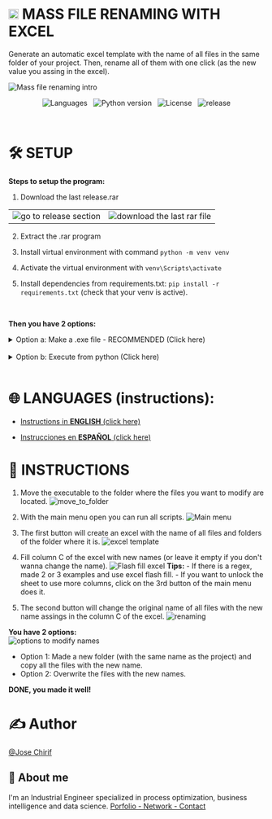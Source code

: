 <h1> <img src="https://raw.githubusercontent.com/JoseChirif/Mass-file-renaming-with-excel/refs/heads/main/assets/icon.png" width="20" height="20" />  MASS FILE RENAMING WITH EXCEL </h1>


Generate an automatic excel template with the name of all files in the same folder of your project. Then, rename all of them with one click (as the new value you assing in the excel).

![Mass file renaming intro](https://github.com/user-attachments/assets/a83851ec-b4ee-43c1-a433-60317cde5f2f)

  <!--- Badges /> --->
<p align="center">
  <img src="https://img.shields.io/github/languages/top/JOSECHIRIF/Mass-file-renaming" alt="Languages" />
  &nbsp;
  <img src="https://img.shields.io/badge/python-3.11.5-blue" alt="Python version" />
  &nbsp;
  <img src="https://img.shields.io/github/license/JoseChirif/Mass-file-renaming-with-excel" alt="License" />
  &nbsp;
  <img src="https://img.shields.io/github/release/JoseChirif/Mass-file-renaming-with-excel" alt="release" />
</p>

<br>


# 🛠️ SETUP
**Steps to setup the program:**

1. Download the last release.rar

<table>
  <tr>
  <td><img src="https://github.com/user-attachments/assets/b34da49e-b074-4c95-a122-f77645adba06" alt="go to release section" /></td>
  <td><img src="https://github.com/user-attachments/assets/6f47e0fd-77bd-46be-b62e-c9e666084d09" alt="download the last rar file" /></td>
  </tr>
</table>

2. Extract the .rar program

3. Install virtual environment with command `python -m venv venv`

4. Activate the virtual environment with `venv\Scripts\activate`

5. Install dependencies from requirements.txt: `pip install -r requirements.txt` (check that your venv is active).

<br>

**Then you have 2 options:**
  
<!-- Option a: Make a .exe file - RECOMMENDED (Click here):START -->
<details>
  <summary>
    Option a: Make a .exe file - RECOMMENDED (Click here)
  </summary>
  <br>

  <ol start="6">
    <li>Run: <code>pyinstaller --onefile --windowed --clean --noupx --add-data "assets/*;assets" --add-data "config/*;config" --add-data "functions/*;functions" --add-data "locales/*;locales" --add-data "src/*;src" --add-data "LICENSE.txt;." --add-data "README.md;." --icon "assets/icon.ico" --name "0 rename.exe" run.py</code></li><br>
    <li>Then the folder dist will be created in the project's folder. Inside is the exe file.
  </ol>

  <img src="https://github.com/user-attachments/assets/d6bbdbcc-7d98-4fc1-a4cc-5d4c4fff7511" alt="dist folder">
<hr>
</details>
<br>
<!-- Option a: Make a .exe file - RECOMMENDED (Click here):END -->




<!-- Option b: Execute from python (Click here):START -->
<details>
  <summary>
    Option b: Execute from python (Click here)
  </summary>
  <br>

  <ol start="6">
    <li>Execute run.py to enter the main menu: <code>python run.py</code></li><br>
    <li><p><strong>Scripts will modify the name of files in project's parent directory instead of where the executable is.</strong></p></li>
  </ol>
  
  <img src="https://github.com/user-attachments/assets/5550e35f-2d79-4afd-bb6a-b61d27045e82" alt="father's directory">

  <!---
  <img src="https://github.com/user-attachments/assets/efa73448-b450-4e51-a26c-c2f8ebb882a7" alt="father's directory">
  --->

  
</details>
<br>
<!-- Option b: Execute from python (Click here):END -->    


# 🌐 LANGUAGES (instructions):
- [Instructions in **ENGLISH** (click here)](#-instructions)

- [Instrucciones en **ESPAÑOL** (click here)](https://github.com/JoseChirif/Mass-file-renaming/blob/main/instructions/Instructions%20-%20es.md)


# 📑 INSTRUCTIONS
  1. Move the executable to the folder where the files you want to modify are located.
    ![move_to_folder](https://github.com/user-attachments/assets/a186ba66-b2f7-452f-8797-4f054907d76f)

  2. With the main menu open you can run all scripts.
    ![Main menu](https://github.com/user-attachments/assets/74ce9fb0-3c13-4362-8180-7c721d530cb4)

  3. The first button will create an excel with the name of all files and folders of the folder where it is.
    ![excel template](https://github.com/user-attachments/assets/c43eb533-498d-46a5-87d3-1ab98e0f8348)

  4. Fill column C of the excel with new names (or leave it empty if you don't wanna change the name).
    ![Flash fill excel](https://github.com/user-attachments/assets/ec5e8c1a-dc87-49f7-bff6-abe98b32a57c)
    **Tips:** 
    - If there is a regex, made 2 or 3 examples and use excel flash fill.
    - If you want to unlock the sheet to use more columns, click on the 3rd button of the main menu does it.

  5. The second button will change the original name of all files with the new name assings in the column C of the excel.
    ![renaming](https://github.com/user-attachments/assets/e8aa9663-363b-4297-aa6f-55cae6d83c77)


  **You have 2 options:** <br>
    ![options to modify names](https://github.com/user-attachments/assets/8d4136fe-5dc2-43c5-875a-fc729e16124d) 
  - Option 1: Made a new folder (with the same name as the project) and copy all the files with the new name.
  - Option 2: Overwrite the files with the new names.


**DONE, you made it well!**



# ✍️ Author
[@Jose Chirif](https://github.com/JoseChirif)

## 🚀 About me
I'm an Industrial Engineer specialized in process optimization, business intelligence and data science.
[Porfolio - Network - Contact](https://linktr.ee/jchirif)








